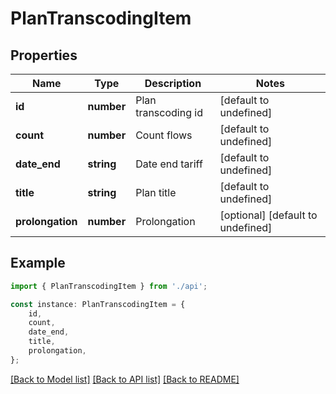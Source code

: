 # PlanTranscodingItem


## Properties

Name | Type | Description | Notes
------------ | ------------- | ------------- | -------------
**id** | **number** | Plan transcoding id | [default to undefined]
**count** | **number** | Count flows | [default to undefined]
**date_end** | **string** | Date end tariff | [default to undefined]
**title** | **string** | Plan title | [default to undefined]
**prolongation** | **number** | Prolongation | [optional] [default to undefined]

## Example

```typescript
import { PlanTranscodingItem } from './api';

const instance: PlanTranscodingItem = {
    id,
    count,
    date_end,
    title,
    prolongation,
};
```

[[Back to Model list]](../README.md#documentation-for-models) [[Back to API list]](../README.md#documentation-for-api-endpoints) [[Back to README]](../README.md)
